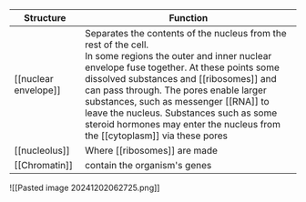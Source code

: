 
| Structure            | Function                                                                                                                                                                                                                                                                                                                                                                                                             |
| -------------------- | -------------------------------------------------------------------------------------------------------------------------------------------------------------------------------------------------------------------------------------------------------------------------------------------------------------------------------------------------------------------------------------------------------------------- |
| [[nuclear envelope]] | Separates the contents of the nucleus from the rest of the cell. <br>In some regions the outer and inner nuclear envelope fuse together. At these points some dissolved substances and [[ribosomes]] and can pass through. The pores enable larger substances, such as messenger [[RNA]] to leave the nucleus. Substances such as some steroid hormones may enter the nucleus from the [[cytoplasm]] via these pores |
| [[nucleolus]]        | Where [[ribosomes]] are made                                                                                                                                                                                                                                                                                                                                                                                         |
| [[Chromatin]]        | contain the organism's genes                                                                                                                                                                                                                                                                                                                                                                                         |
![[Pasted image 20241202062725.png]]